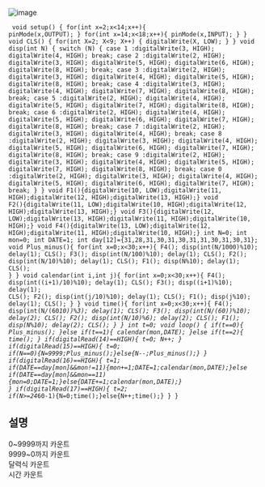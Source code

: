![image](https://user-images.githubusercontent.com/81015704/123546397-4f930200-d797-11eb-93c6-167b01f51895.png)

<code><pre>
void setup()
{
  for(int x=2;x<14;x++){
   pinMode(x,OUTPUT);
  }
  for(int x=14;x<18;x++){
   pinMode(x,INPUT);
  }
}
void CLS() {  for(int X=2; X<9; X++) {  digitalWrite(X, LOW); } }
void disp(int N) {
   switch (N) {
      case 1 :digitalWrite(3, HIGH); digitalWrite(4, HIGH); break;
      case 2 :digitalWrite(2, HIGH); digitalWrite(3, HIGH); digitalWrite(5, HIGH); digitalWrite(6, HIGH); digitalWrite(8, HIGH); break;
      case 3 :digitalWrite(2, HIGH); digitalWrite(3, HIGH); digitalWrite(4, HIGH); digitalWrite(5, HIGH); digitalWrite(8, HIGH); break;
      case 4 :digitalWrite(3, HIGH); digitalWrite(4, HIGH); digitalWrite(7, HIGH); digitalWrite(8, HIGH); break;
      case 5 :digitalWrite(2, HIGH); digitalWrite(4, HIGH); digitalWrite(5, HIGH); digitalWrite(7, HIGH); digitalWrite(8, HIGH); break;
      case 6 :digitalWrite(2, HIGH); digitalWrite(4, HIGH); digitalWrite(5, HIGH); digitalWrite(6, HIGH); digitalWrite(7, HIGH); digitalWrite(8, HIGH); break;
      case 7 :digitalWrite(2, HIGH); digitalWrite(3, HIGH); digitalWrite(4, HIGH); break;
      case 8 :digitalWrite(2, HIGH); digitalWrite(3, HIGH); digitalWrite(4, HIGH); digitalWrite(5, HIGH); digitalWrite(6, HIGH); digitalWrite(7, HIGH); digitalWrite(8, HIGH); break;
      case 9 :digitalWrite(2, HIGH); digitalWrite(3, HIGH); digitalWrite(4, HIGH); digitalWrite(5, HIGH); digitalWrite(7, HIGH); digitalWrite(8, HIGH); break;
      case 0 :digitalWrite(2, HIGH); digitalWrite(3, HIGH); digitalWrite(4, HIGH); digitalWrite(5, HIGH); digitalWrite(6, HIGH); digitalWrite(7, HIGH); break;
   } 
}
void F1(){digitalWrite(10, LOW);digitalWrite(11, HIGH);digitalWrite(12, HIGH);digitalWrite(13, HIGH);}
void F2(){digitalWrite(11, LOW);digitalWrite(10, HIGH);digitalWrite(12, HIGH);digitalWrite(13, HIGH);}
void F3(){digitalWrite(12, LOW);digitalWrite(13, HIGH);digitalWrite(11, HIGH);digitalWrite(10, HIGH);}
void F4(){digitalWrite(13, LOW);digitalWrite(12, HIGH);digitalWrite(11, HIGH);digitalWrite(10, HIGH);}
int N=0;
int mon=0;
int DATE=1;
int day[12]={31,28,31,30,31,30,31,31,30,31,30,31};
void Plus_minus(){
  for(int x=0;x<30;x++){
    F4();
  	disp(int(N/1000)%10);
  	delay(1);
  	CLS();
    F3();
  	disp(int(N/100)%10);
  	delay(1);
  	CLS();
	F2();
  	disp(int(N/10)%10);
  	delay(1);
  	CLS();
  	F1();
  	disp(N%10);
  	delay(1);
  	CLS();
  } 
}
void calendar(int i,int j){
      for(int x=0;x<30;x++){
    	F4();
  		disp(int((i+1)/10)%10);
  		delay(1);
  		CLS();
    	F3();
  		disp((i+1)%10);
  		delay(1);
  		CLS();
		F2();
  		disp(int(j/10)%10);
  		delay(1);
  		CLS();
  		F1();
  		disp(j%10);
  		delay(1);
  		CLS();
    }
}
void time(){
    for(int x=0;x<30;x++){
    F4();
  	disp(int(N/(60*10))%3);
  	delay(1);
  	CLS();
    F3();
  	disp(int(N/(60))%10);
  	delay(2);
  	CLS();
	F2();
  	disp(int(N/10)%6);
  	delay(2);
  	CLS();
  	F1();
  	disp(N%10);
  	delay(2);
  	CLS();
  }
}
int t=0;
void loop()
{ 
  if(t==0){
    Plus_minus();
  }else if(t==1){
   calendar(mon,DATE); 
  }else if(t==2){
   time(); 
  }
  if(digitalRead(14)==HIGH){
   t=0;
   N++;
  }
  if(digitalRead(15)==HIGH){
   t=0;
   if(N==0){N=9999;Plus_minus();}else{N--;Plus_minus();} 
  }
  if(digitalRead(16)==HIGH){
    t=1;
    if(DATE==day[mon]&&mon!=11){mon+=1;DATE=1;calendar(mon,DATE);}else if(DATE==day[mon]&&mon==11){mon=0;DATE=1;}else{DATE+=1;calendar(mon,DATE);}
  }
  if(digitalRead(17)==HIGH){
  	t=2;
  	if(N>=24*60-1){N=0;time();}else{N++;time();}
  }
}
</pre></code>


## 설명
0~9999까지 카운트<br>
9999~0까지 카운트<br>
달력식 카운트<br>
시간 카운트

